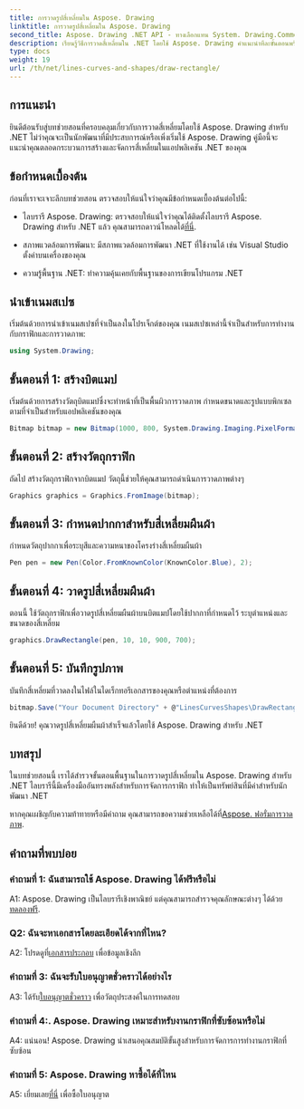 ```yaml
---
title: การวาดรูปสี่เหลี่ยมใน Aspose. Drawing
linktitle: การวาดรูปสี่เหลี่ยมใน Aspose. Drawing
second_title: Aspose. Drawing .NET API - ทางเลือกแทน System. Drawing.Common
description: เรียนรู้วิธีการวาดสี่เหลี่ยมใน .NET โดยใช้ Aspose. Drawing คำแนะนำทีละขั้นตอนพร้อมตัวอย่างโค้ด
type: docs
weight: 19
url: /th/net/lines-curves-and-shapes/draw-rectangle/
---
```

## การแนะนำ

ยินดีต้อนรับสู่บทช่วยสอนที่ครอบคลุมเกี่ยวกับการวาดสี่เหลี่ยมโดยใช้ Aspose. Drawing สำหรับ .NET ไม่ว่าคุณจะเป็นนักพัฒนาที่มีประสบการณ์หรือเพิ่งเริ่มใช้ Aspose. Drawing คู่มือนี้จะแนะนำคุณตลอดกระบวนการสร้างและจัดการสี่เหลี่ยมในแอปพลิเคชัน .NET ของคุณ

## ข้อกำหนดเบื้องต้น

ก่อนที่เราจะเจาะลึกบทช่วยสอน ตรวจสอบให้แน่ใจว่าคุณมีข้อกำหนดเบื้องต้นต่อไปนี้:

- ไลบรารี Aspose. Drawing: ตรวจสอบให้แน่ใจว่าคุณได้ติดตั้งไลบรารี Aspose. Drawing สำหรับ .NET แล้ว คุณสามารถดาวน์โหลดได้[ที่นี่](https://releases.aspose.com/drawing/net/).

- สภาพแวดล้อมการพัฒนา: มีสภาพแวดล้อมการพัฒนา .NET ที่ใช้งานได้ เช่น Visual Studio ตั้งค่าบนเครื่องของคุณ

- ความรู้พื้นฐาน .NET: ทำความคุ้นเคยกับพื้นฐานของการเขียนโปรแกรม .NET

## นำเข้าเนมสเปซ

เริ่มต้นด้วยการนำเข้าเนมสเปซที่จำเป็นลงในโปรเจ็กต์ของคุณ เนมสเปซเหล่านี้จำเป็นสำหรับการทำงานกับกราฟิกและการวาดภาพ:

```csharp
using System.Drawing;
```

## ขั้นตอนที่ 1: สร้างบิตแมป

เริ่มต้นด้วยการสร้างวัตถุบิตแมปซึ่งจะทำหน้าที่เป็นพื้นผิวการวาดภาพ กำหนดขนาดและรูปแบบพิกเซลตามที่จำเป็นสำหรับแอปพลิเคชันของคุณ

```csharp
Bitmap bitmap = new Bitmap(1000, 800, System.Drawing.Imaging.PixelFormat.Format32bppPArgb);
```

## ขั้นตอนที่ 2: สร้างวัตถุกราฟิก

ถัดไป สร้างวัตถุกราฟิกจากบิตแมป วัตถุนี้ช่วยให้คุณสามารถดำเนินการวาดภาพต่างๆ

```csharp
Graphics graphics = Graphics.FromImage(bitmap);
```

## ขั้นตอนที่ 3: กำหนดปากกาสำหรับสี่เหลี่ยมผืนผ้า

กำหนดวัตถุปากกาเพื่อระบุสีและความหนาของโครงร่างสี่เหลี่ยมผืนผ้า

```csharp
Pen pen = new Pen(Color.FromKnownColor(KnownColor.Blue), 2);
```

## ขั้นตอนที่ 4: วาดรูปสี่เหลี่ยมผืนผ้า

ตอนนี้ ใช้วัตถุกราฟิกเพื่อวาดรูปสี่เหลี่ยมผืนผ้าบนบิตแมปโดยใช้ปากกาที่กำหนดไว้ ระบุตำแหน่งและขนาดของสี่เหลี่ยม

```csharp
graphics.DrawRectangle(pen, 10, 10, 900, 700);
```

## ขั้นตอนที่ 5: บันทึกรูปภาพ

บันทึกสี่เหลี่ยมที่วาดลงในไฟล์ในไดเร็กทอรีเอกสารของคุณหรือตำแหน่งที่ต้องการ

```csharp
bitmap.Save("Your Document Directory" + @"LinesCurvesShapes\DrawRectangle_out.png");
```

ยินดีด้วย! คุณวาดรูปสี่เหลี่ยมผืนผ้าสำเร็จแล้วโดยใช้ Aspose. Drawing สำหรับ .NET

## บทสรุป

ในบทช่วยสอนนี้ เราได้สำรวจขั้นตอนพื้นฐานในการวาดรูปสี่เหลี่ยมใน Aspose. Drawing สำหรับ .NET ไลบรารีนี้มีเครื่องมืออันทรงพลังสำหรับการจัดการกราฟิก ทำให้เป็นทรัพย์สินที่มีค่าสำหรับนักพัฒนา .NET

 หากคุณเผชิญกับความท้าทายหรือมีคำถาม คุณสามารถขอความช่วยเหลือได้ที่[Aspose. ฟอรั่มการวาดภาพ](https://forum.aspose.com/c/diagram/17).

## คำถามที่พบบ่อย

### คำถามที่ 1: ฉันสามารถใช้ Aspose. Drawing ได้ฟรีหรือไม่

 A1: Aspose. Drawing เป็นไลบรารีเชิงพาณิชย์ แต่คุณสามารถสำรวจคุณลักษณะต่างๆ ได้ด้วย[ทดลองฟรี](https://releases.aspose.com/).

### Q2: ฉันจะหาเอกสารโดยละเอียดได้จากที่ไหน?

 A2: โปรดดูที่[เอกสารประกอบ](https://reference.aspose.com/drawing/net/) เพื่อข้อมูลเชิงลึก

### คำถามที่ 3: ฉันจะรับใบอนุญาตชั่วคราวได้อย่างไร

 A3: ได้รับ[ใบอนุญาตชั่วคราว](https://purchase.aspose.com/temporary-license/) เพื่อวัตถุประสงค์ในการทดสอบ

### คำถามที่ 4:. Aspose. Drawing เหมาะสำหรับงานกราฟิกที่ซับซ้อนหรือไม่

A4: แน่นอน! Aspose. Drawing นำเสนอคุณสมบัติขั้นสูงสำหรับการจัดการการทำงานกราฟิกที่ซับซ้อน

### คำถามที่ 5: Aspose. Drawing หาซื้อได้ที่ไหน

 A5: เยี่ยมเลย[ที่นี่](https://purchase.aspose.com/buy) เพื่อซื้อใบอนุญาต